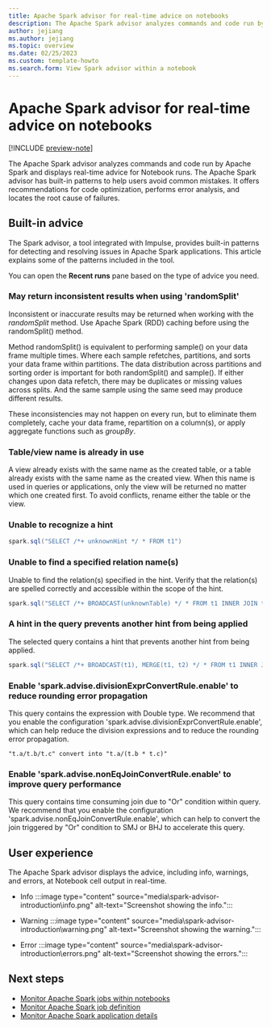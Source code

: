 ```yaml
---
title: Apache Spark advisor for real-time advice on notebooks
description: The Apache Spark advisor analyzes commands and code run by Apache Spark and displays real-time advice for notebook runs.
author: jejiang
ms.author: jejiang
ms.topic: overview 
ms.date: 02/25/2023
ms.custom: template-howto
ms.search.form: View Spark advisor within a notebook 
---
```


# Apache Spark advisor for real-time advice on notebooks

[!INCLUDE [preview-note](../includes/preview-note.md)]

The Apache Spark advisor analyzes commands and code run by Apache Spark and displays real-time advice for Notebook runs. The Apache Spark advisor has built-in patterns to help users avoid common mistakes. It offers recommendations for code optimization, performs error analysis, and locates the root cause of failures.

## Built-in advice

The Spark advisor, a tool integrated with Impulse, provides built-in patterns for detecting and resolving issues in Apache Spark applications. This article explains some of the patterns included in the tool.

You can open the **Recent runs** pane based on the type of advice you need.

### May return inconsistent results when using 'randomSplit'

Inconsistent or inaccurate results may be returned when working with the  *randomSplit* method. Use Apache Spark (RDD) caching before using the randomSplit() method.

Method randomSplit() is equivalent to performing sample() on your data frame multiple times.  Where each sample refetches, partitions, and sorts your data frame within partitions. The data distribution across partitions and sorting order is important for both randomSplit() and sample(). If either changes upon data refetch, there may be duplicates or missing values across splits. And the same sample using the same seed may produce different results.

These inconsistencies may not happen on every run, but to eliminate them completely, cache your data frame, repartition on a column(s), or apply aggregate functions such as *groupBy*.

### Table/view name is already in use

A view already exists with the same name as the created table, or a table already exists with the same name as the created view. When this name is used in queries or applications, only the view will be returned no matter which one created first. To avoid conflicts, rename either the table or the view.

### Unable to recognize a hint

```scala
spark.sql("SELECT /*+ unknownHint */ * FROM t1")
```

### Unable to find a specified relation name(s)

Unable to find the relation(s) specified in the hint. Verify that the relation(s) are spelled correctly and accessible within the scope of the hint.

```scala
spark.sql("SELECT /*+ BROADCAST(unknownTable) */ * FROM t1 INNER JOIN t2 ON t1.str = t2.str")
```
### A hint in the query prevents another hint from being applied

The selected query contains a hint that prevents another hint from being applied.

```scala
spark.sql("SELECT /*+ BROADCAST(t1), MERGE(t1, t2) */ * FROM t1 INNER JOIN t2 ON t1.str = t2.str")
```
### Enable 'spark.advise.divisionExprConvertRule.enable' to reduce rounding error propagation

This query contains the expression with Double type. We recommend that you enable the configuration 'spark.advise.divisionExprConvertRule.enable', which can help reduce the division expressions and to reduce the rounding error propagation.

```console
"t.a/t.b/t.c" convert into "t.a/(t.b * t.c)"
````

### Enable 'spark.advise.nonEqJoinConvertRule.enable' to improve query performance

This query contains time consuming join due to "Or" condition within query. We recommend that you enable the configuration 'spark.advise.nonEqJoinConvertRule.enable', which can help to convert the join triggered by "Or" condition to SMJ or BHJ to accelerate this query.

## User experience
The Apache Spark advisor displays the advice, including info, warnings, and errors, at Notebook cell output in real-time.

- Info
    :::image type="content" source="media\spark-advisor-introduction\info.png" alt-text="Screenshot showing the info.":::

- Warning
    :::image type="content" source="media\spark-advisor-introduction\warning.png" alt-text="Screenshot showing the warning.":::

- Error
    :::image type="content" source="media\spark-advisor-introduction\errors.png" alt-text="Screenshot showing the errors.":::

## Next steps

- [Monitor Apache Spark jobs within notebooks](spark-monitor-debug.md)
- [Monitor Apache Spark job definition](monitor-spark-job-definitions.md)
- [Monitor Apache Spark application details](spark-detail-monitoring.md)